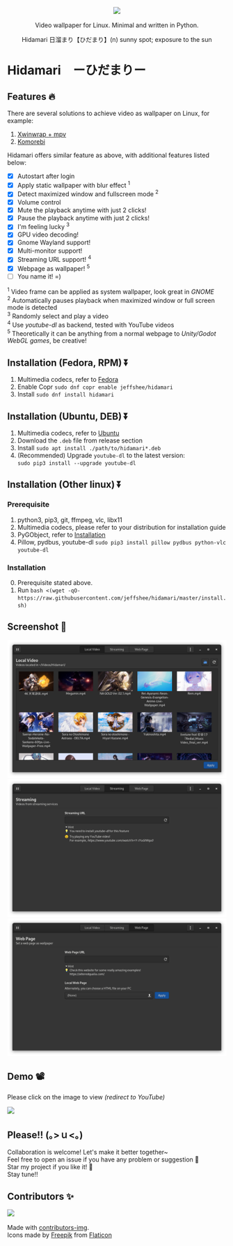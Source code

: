<p align="center"><img src="https://raw.githubusercontent.com/jeffshee/hidamari/master/res/hidamari.svg" width="256"></p>

<p align="center">Video wallpaper for Linux. Minimal and written in Python.</p>  
<p align="center">Hidamari 日溜まり【ひだまり】(n) sunny spot; exposure to the sun</p>

# Hidamari　ーひだまりー

## Features 🔥

There are several solutions to achieve video as wallpaper on Linux, for example:

1. [Xwinwrap + mpv](https://www.linuxuprising.com/2019/05/livestream-wallpaper-for-your-gnome.html)
2. [Komorebi](https://github.com/cheesecakeufo/komorebi)

Hidamari offers similar feature as above, with additional features listed below:

- [x] Autostart after login
- [x] Apply static wallpaper with blur effect <sup>1</sup>
- [x] Detect maximized window and fullscreen mode <sup>2</sup>
- [x] Volume control
- [x] Mute the playback anytime with just 2 clicks!
- [x] Pause the playback anytime with just 2 clicks!
- [x] I'm feeling lucky <sup>3</sup>
- [x] GPU video decoding!
- [x] Gnome Wayland support!
- [x] Multi-monitor support!
- [x] Streaming URL support! <sup>4</sup>
- [x] Webpage as wallpaper! <sup>5</sup>
- [ ] You name it! =)

<sup>1</sup> Video frame can be applied as system wallpaper, look great in <i>GNOME</i>  
<sup>2</sup> Automatically pauses playback when maximized window or full screen mode is detected    
<sup>3</sup> Randomly select and play a video  
<sup>4</sup> Use <i>youtube-dl</i> as backend, tested with YouTube videos  
<sup>5</sup> Theoretically it can be anything from a normal webpage to <i>Unity/Godot WebGL games</i>, be creative!

## Installation (Fedora, RPM) ⏬

1. Multimedia codecs, refer
   to [Fedora](https://docs.fedoraproject.org/en-US/quick-docs/assembly_installing-plugins-for-playing-movies-and-music/)
2. Enable Copr `sudo dnf copr enable jeffshee/hidamari`
3. Install `sudo dnf install hidamari`

## Installation (Ubuntu, DEB) ⏬

1. Multimedia codecs, refer to [Ubuntu](https://itsfoss.com/install-media-codecs-ubuntu/)
2. Download the `.deb` file from release section
3. Install `sudo apt install ./path/to/hidamari*.deb`
4. (Recommended) Upgrade `youtube-dl` to the latest version:  
   `sudo pip3 install --upgrade youtube-dl`

## Installation (Other linux) ⏬

### Prerequisite

1. python3, pip3, git, ffmpeg, vlc, libx11
2. Multimedia codecs, please refer to your distribution for installation guide
3. PyGObject, refer to [Installation](https://pygobject.readthedocs.io/en/latest/getting_started.html)
4. Pillow, pydbus, youtube-dl `sudo pip3 install pillow pydbus python-vlc youtube-dl`

### Installation

0. Prerequisite stated above.
1. Run `bash <(wget -qO- https://raw.githubusercontent.com/jeffshee/hidamari/master/install.sh)`

## Screenshot 📸

![](screenshot/01_video.png)
![](screenshot/02_streaming.png)
![](screenshot/03_webpage.png)

## Demo 📽️

Please click on the image to view <i>(redirect to YouTube)</i>

[![](http://i3.ytimg.com/vi/GV_kL7g94nY/maxresdefault.jpg)](https://www.youtube.com/watch?v=GV_kL7g94nY)

## Please!! (｡>ｕ<｡)

Collaboration is welcome! Let's make it better together~  
Feel free to open an issue if you have any problem or suggestion 🤗  
Star my project if you like it! 🌟  
Stay tune!!

## Contributors ✨

<a href="https://github.com/jeffshee/hidamari/graphs/contributors">
  <img src="https://contrib.rocks/image?repo=jeffshee/hidamari" />
</a>

Made with [contributors-img](https://contrib.rocks).  
Icons made by [Freepik](http://www.freepik.com/) from [Flaticon](https://www.flaticon.com)

